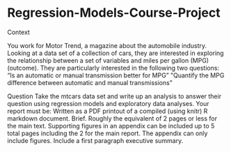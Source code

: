 Regression-Models-Course-Project
================================
Context

You work for Motor Trend, a magazine about the automobile industry. 
Looking at a data set of a collection of cars, they are interested in exploring the relationship between a set of variables and miles per gallon (MPG) (outcome).
They are particularly interested in the following two questions:
“Is an automatic or manual transmission better for MPG”
"Quantify the MPG difference between automatic and manual transmissions"


Question
Take the mtcars data set and write up an analysis to answer their question using regression models and exploratory data analyses.
Your report must be:
Written as a PDF printout of a compiled (using knitr) R markdown document.
Brief. Roughly the equivalent of 2 pages or less for the main text. Supporting figures in an appendix can be included up to 5 total pages including the 2 for the main report. The appendix can only include figures.
Include a first paragraph executive summary.